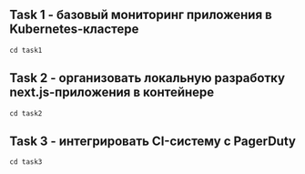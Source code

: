 ## Task 1 - базовый мониторинг приложения в Kubernetes-кластере

	cd task1

## Task 2 - организовать локальную разработку next.js-приложения в контейнере

	cd task2

## Task 3 - интегрировать CI-систему с PagerDuty

	cd task3

